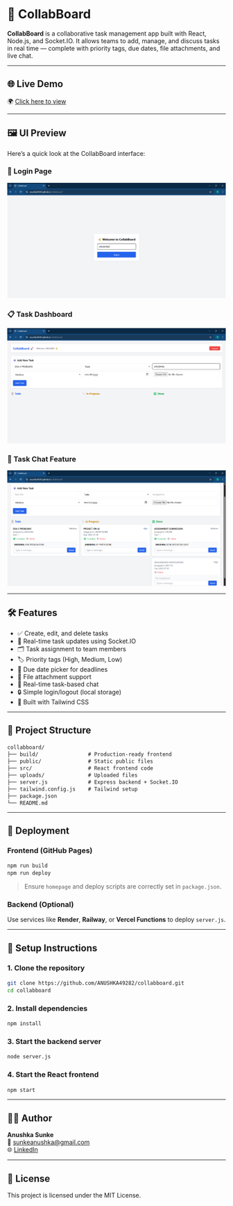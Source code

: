 # 🚀 CollabBoard

**CollabBoard** is a collaborative task management app built with React, Node.js, and Socket.IO. It allows teams to add, manage, and discuss tasks in real time — complete with priority tags, due dates, file attachments, and live chat.

---

## 🌐 Live Demo

🌍 [Click here to view](https://anushka49282.github.io/collabboard)

---

## 🖼️ UI Preview

Here’s a quick look at the CollabBoard interface:

### 🔐 Login Page  
![Login UI](./assets/login-preview.png)

### 📋 Task Dashboard  
![Task Board](./assets/dashboard-preview.png)

### 💬 Task Chat Feature  
![Task Chat](./assets/chat-preview.png)

---

## 🛠️ Features

- ✅ Create, edit, and delete tasks
- 🔁 Real-time task updates using Socket.IO
- 🗂️ Task assignment to team members
- 🏷️ Priority tags (High, Medium, Low)
- 📅 Due date picker for deadlines
- 📎 File attachment support
- 💬 Real-time task-based chat
- 🔒 Simple login/logout (local storage)
- 🎨 Built with Tailwind CSS

---

## 📁 Project Structure

```
collabboard/
├── build/                # Production-ready frontend
├── public/               # Static public files
├── src/                  # React frontend code
├── uploads/              # Uploaded files
├── server.js             # Express backend + Socket.IO
├── tailwind.config.js    # Tailwind setup
├── package.json
└── README.md
```

---

## 🚀 Deployment

### Frontend (GitHub Pages)

```bash
npm run build
npm run deploy
```

> Ensure `homepage` and deploy scripts are correctly set in `package.json`.

### Backend (Optional)

Use services like **Render**, **Railway**, or **Vercel Functions** to deploy `server.js`.

---

## 🔧 Setup Instructions

### 1. Clone the repository

```bash
git clone https://github.com/ANUSHKA49282/collabboard.git
cd collabboard
```

### 2. Install dependencies

```bash
npm install
```

### 3. Start the backend server

```bash
node server.js
```

### 4. Start the React frontend

```bash
npm start
```

---

## 👩‍💻 Author

**Anushka Sunke**  
📧 [sunkeanushka@gmail.com](mailto:sunkeanushka@gmail.com)  
🌐 [LinkedIn](https://www.linkedin.com/in/sunkeanushka248/)  

---

## 📜 License

This project is licensed under the MIT License.
